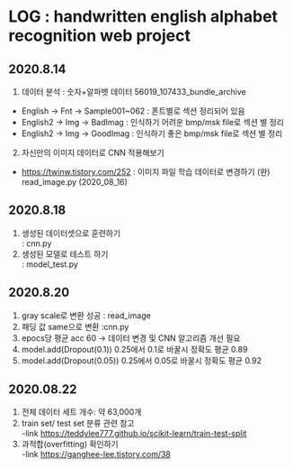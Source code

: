 # LOG : handwritten english alphabet recognition web project 

## 2020.8.14
1. 데이터 분석  : 숫자+알파벳 데이터
56019_107433_bundle_archive  
- English -> Fnt -> Sample001~062 : 폰트별로 섹션 정리되어 있음
- English2  -> Img -> BadImag : 인식하기 어려운 bmp/msk file로 섹션 별 정리
- English2  -> Img -> GoodImag : 인식하기 좋은 bmp/msk file로 섹션 별 정리

2. 자신만의 이미지 데이터로 CNN 적용해보기
- https://twinw.tistory.com/252
: 이미지 파일 학습 데이터로 변경하기 (완) read_image.py (2020_08_16)

## 2020.8.18

1. 생성된 데이터셋으로 훈련하기  
: cnn.py
2. 생성된 모델로 테스트 하기  
: model_test.py

## 2020.8.20
1. gray scale로 변환 성공
: read_image
2. 패딩 값 same으로 변환
:cnn.py
3. epocs당 평균 acc 60 -> 데이터 변경 및 CNN 알고리즘 개선 필요
4. model.add(Dropout(0.1)) 0.25에서 0.1로 바꿀시 정확도 평균 0.89
5. model.add(Dropout(0.05)) 0.25에서 0.05로 바꿀시 정확도 평균 0.92

## 2020.08.22
1. 전체 데이터 세트 개수: 약 63,000개
2. train set/ test set 분류 관련 참고  
-link <https://teddylee777.github.io/scikit-learn/train-test-split>  
3. 과적합(overfitting) 확인하기  
-link <https://ganghee-lee.tistory.com/38>
